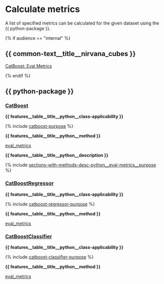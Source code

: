 # Calculate metrics

A list of specified metrics can be calculated for the given dataset using the   {{ python-package }}.

{% if audience == "internal" %}

## {{ common-text__title__nirvana_cubes }}

[CatBoost: Eval Metrics](../yandex_specific/nirvana-operations/catboost__nirvana__eval_metrics.md)

{% endif %}

## {{ python-package }}

### [CatBoost](../concepts/python-reference_catboost.md)

**{{ features__table__title__python__class-applicability }}**

{% include [catboost-purpose](../_includes/work_src/reusage-python/purpose.md) %}

**{{ features__table__title__python__method }}**

 [eval_metrics](../concepts/python-reference_catboost_eval-metrics.md)

**{{ features__table__title__python__description }}**

{% include [sections-with-methods-desc-python__eval-metrics__purpose](../_includes/work_src/reusage/python__eval-metrics__purpose.md) %}


### [CatBoostRegressor](../concepts/python-reference_catboostregressor.md)

**{{ features__table__title__python__class-applicability }}**

{% include [catboost-regressor-purpose](../_includes/work_src/reusage-python/purpose.md) %}

**{{ features__table__title__python__method }}**

 [eval_metrics](../concepts/python-reference_catboostregressor_eval-metrics.md)

### [CatBoostClassifier](../concepts/python-reference_catboostclassifier.md)

**{{ features__table__title__python__class-applicability }}**

{% include [catboost-classifier-purpose](../_includes/work_src/reusage-python/purpose.md) %}

**{{ features__table__title__python__method }}**

 [eval_metrics](../concepts/python-reference_catboostclassifier_eval-metrics.md)
